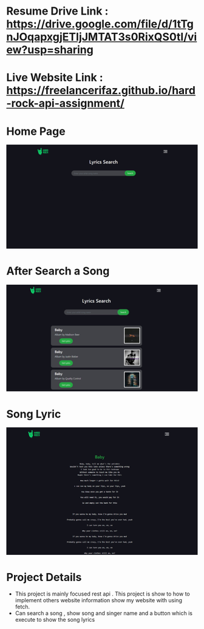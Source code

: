 # Resume Drive Link : https://drive.google.com/file/d/1tTgnJOqapxgjETIjJMTAT3s0RixQS0tl/view?usp=sharing
# Live Website Link : https://freelancerifaz.github.io/hard-rock-api-assignment/

# Home Page

<img src = "img/Home-read-me.jpg">

# After Search a Song

<img src = "img/Search-read-me.jpg">

# Song Lyric

<img src = "img/Lyrics-read-me.jpg">

# Project Details

<ul>
  <li>This project is mainly focused rest api . This project is show to how to implement others website information show my website with using fetch.</li>
  <li>Can search a song , show song and singer name and a button which is execute to show the song lyrics</li>
</ul>
